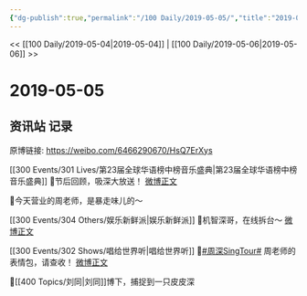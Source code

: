 ```yaml
---
{"dg-publish":true,"permalink":"/100 Daily/2019-05-05/","title":"2019-05-05","created":"2023-03-20T14:30:50.149+08:00","updated":"2023-03-20T14:33:54.274+08:00"}
---
```



<< [[100 Daily/2019-05-04\|2019-05-04]] | [[100 Daily/2019-05-06\|2019-05-06]] >>

# 2019-05-05

## 资讯站 记录

原博链接: https://weibo.com/6466290670/HsQ7ErXys

[[300 Events/301 Lives/第23届全球华语榜中榜音乐盛典\|第23届全球华语榜中榜音乐盛典]]
🌿节后回顾，吸深大放送！
[微博正文](https://m.weibo.cn/6466290670/4368545217766841)

🌿今天营业的周老师，是暴走味儿的～
[](https://m.weibo.cn/1736988591/4368599114780961)

[[300 Events/304 Others/娱乐新鲜派\|娱乐新鲜派]]
🌿机智深哥，在线拆台～
[微博正文](https://m.weibo.cn/6466290670/4368622745291739)

[[300 Events/302 Shows/唱给世界听\|唱给世界听]]
🌿[#周深SingTour#](https://s.weibo.com/weibo?q=%23%E5%91%A8%E6%B7%B1SingTour%23) 周老师的表情包，请查收！
[微博正文](https://m.weibo.cn/6466290670/4368623092891030)

🌿[[400 Topics/刘同\|刘同]]博下，捕捉到一只皮皮深
[](https://m.weibo.cn/1670697373/4368719825967705)

